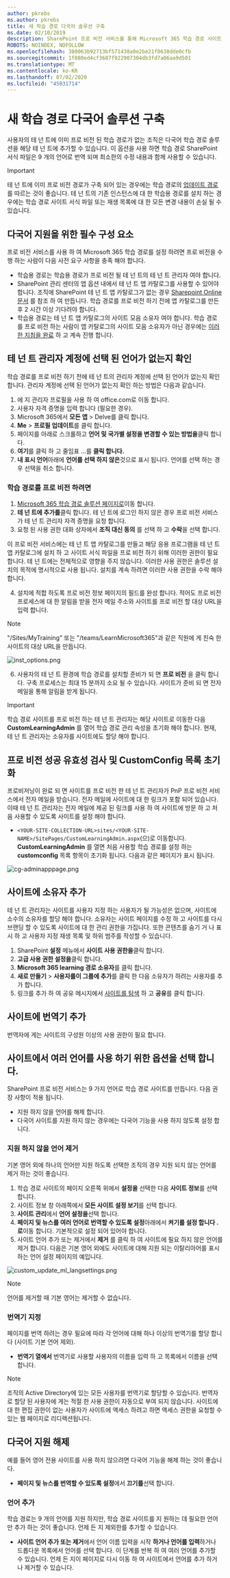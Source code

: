 ```yaml
---
author: pkrebs
ms.author: pkrebs
title: 새 학습 경로 다국어 솔루션 구축
ms.date: 02/10/2019
description: SharePoint 프로 비전 서비스를 통해 Microsoft 365 학습 경로 사이트 프로 비전
ROBOTS: NOINDEX, NOFOLLOW
ms.openlocfilehash: 380063b92713bf571438a0e2be21f0638dde0cfb
ms.sourcegitcommit: 1f080ed4cf3687f922907304db3fd7a06aa9d501
ms.translationtype: MT
ms.contentlocale: ko-KR
ms.lasthandoff: 07/02/2020
ms.locfileid: "45031714"
---
```

# <a name="provision-a-new-learning-pathways-multilingual-solution"></a>새 학습 경로 다국어 솔루션 구축
사용자의 테 넌 트에 이미 프로 비전 된 학습 경로가 없는 조직은 다국어 학습 경로 솔루션을 해당 테 넌 트에 추가할 수 있습니다. 이 옵션을 사용 하면 학습 경로 SharePoint 서식 파일은 9 개의 언어로 번역 되며 최소한의 수정 내용과 함께 사용할 수 있습니다. 

> [!IMPORTANT]
> 테 넌 트에 이미 프로 비전 경로가 구축 되어 있는 경우에는 학습 경로의 [업데이트 경로](custom_update_ml.md) 를 따르는 것이 좋습니다. 테 넌 트의 기존 인스턴스에 대 한 학습용 경로를 설치 하는 경우에는 학습 경로 사이트 서식 파일 또는 재생 목록에 대 한 모든 변경 내용이 손실 될 수 있습니다.

## <a name="prerequisites-for-multilingual-support"></a>다국어 지원을 위한 필수 구성 요소
 
프로 비전 서비스를 사용 하 여 Microsoft 365 학습 경로를 설정 하려면 프로 비전을 수행 하는 사람이 다음 사전 요구 사항을 충족 해야 합니다. 
 
- 학습용 경로는 학습용 경로가 프로 비전 될 테 넌 트의 테 넌 트 관리자 여야 합니다.  
- SharePoint 관리 센터의 앱 옵션 내에서 테 넌 트 앱 카탈로그를 사용할 수 있어야 합니다. 조직에 SharePoint 테 넌 트 앱 카탈로그가 없는 경우 [Sharepoint Online 문서](https://docs.microsoft.com/sharepoint/use-app-catalog) 를 참조 하 여 만듭니다. 학습 경로를 프로 비전 하기 전에 앱 카탈로그를 만든 후 2 시간 이상 기다려야 합니다.  
- 학습용 경로는 테 넌 트 앱 카탈로그의 사이트 모음 소유자 여야 합니다. 학습 경로를 프로 비전 하는 사람이 앱 카탈로그의 사이트 모음 소유자가 아닌 경우에는 [이러한 지침을 완료](addappadmin.md) 하 고 계속 진행 합니다. 

## <a name="ensure-the-tenant-admin-account-doesnt-have-a-language-selected"></a>테 넌 트 관리자 계정에 선택 된 언어가 없는지 확인
학습 경로를 프로 비전 하기 전에 테 넌 트의 관리자 계정에 선택 된 언어가 없는지 확인 합니다. 관리자 계정에 선택 된 언어가 없는지 확인 하는 방법은 다음과 같습니다. 
1.  에 지 관리자 프로필을 사용 하 여 office.com로 이동 합니다.
2.  사용자 자격 증명을 입력 합니다 (필요한 경우).
3.  Microsoft 365에서 **모든 앱** > Delve를 클릭 합니다. 
4.  **Me**  >  **프로필 업데이트**를 클릭 합니다.
5.  페이지를 아래로 스크롤하고 **언어 및 국가별 설정을 변경할 수 있는 방법을**클릭 합니다.
6.  **여기**를 클릭 하 고 줄임표 ...를 **클릭 합니다.**
7.  **내 표시 언어**아래에 **언어를 선택 하지 않은**것으로 표시 됩니다. 언어를 선택 하는 경우 선택을 취소 합니다.

### <a name="to-provision-learning-pathways"></a>학습 경로를 프로 비전 하려면

1. [Microsoft 365 학습 경로 솔루션 페이지로](https://provisioning.sharepointpnp.com/details/3df8bd55-b872-4c9d-88e3-6b2f05344239)이동 합니다.
2. **테 넌 트에 추가를**클릭 합니다. 테 넌 트에 로그인 하지 않은 경우 프로 비전 서비스가 테 넌 트 관리자 자격 증명을 요청 합니다. 
3. 요청 된 사용 권한 대화 상자에서 **조직 대신 동의** 를 선택 하 고 **수락**을 선택 합니다.

이 프로 비전 서비스에는 테 넌 트 앱 카탈로그를 만들고 해당 응용 프로그램을 테 넌 트 앱 카탈로그에 설치 하 고 사이트 서식 파일을 프로 비전 하기 위해 이러한 권한이 필요 합니다. 테 넌 트에는 전체적으로 영향을 주지 않습니다. 이러한 사용 권한은 솔루션 설치의 목적에 명시적으로 사용 됩니다. 설치를 계속 하려면 이러한 사용 권한을 수락 해야 합니다.

4. 설치에 적합 하도록 프로 비전 정보 페이지의 필드를 완성 합니다. 적어도 프로 비전 프로세스에 대 한 알림을 받을 전자 메일 주소와 사이트를 프로 비전 할 대상 URL을 입력 합니다.  
> [!NOTE]
> "/Sites/MyTraining" 또는 "/teams/LearnMicrosoft365"과 같은 직원에 게 친숙 한 사이트의 대상 URL을 만듭니다.

![inst_options.png](media/inst_options.png)

6. 사용자의 테 넌 트 환경에 학습 경로를 설치할 준비가 되 면 **프로 비전** 을 클릭 합니다.  구축 프로세스는 최대 15 분까지 소요 될 수 있습니다. 사이트가 준비 되 면 전자 메일을 통해 알림을 받게 됩니다. 

> [!IMPORTANT]
> 학습 경로 사이트를 프로 비전 하는 테 넌 트 관리자는 해당 사이트로 이동한 다음 **CustomLearningAdmin** 를 열어 학습 경로 관리 속성을 초기화 해야 합니다. 현재, 테 넌 트 관리자는 소유자를 사이트에도 할당 해야 합니다. 

## <a name="validate-provisioning-success-and-initialize-the-customconfig-list"></a>프로 비전 성공 유효성 검사 및 CustomConfig 목록 초기화

프로비저닝이 완료 되 면 사이트를 프로 비전 한 테 넌 트 관리자가 PnP 프로 비전 서비스에서 전자 메일을 받습니다. 전자 메일에 사이트에 대 한 링크가 포함 되어 있습니다. 이때 테 넌 트 관리자는 전자 메일에 제공 된 링크를 사용 하 여 사이트에 방문 하 고 처음 사용할 수 있도록 사이트를 설정 해야 합니다.

- `<YOUR-SITE-COLLECTION-URL>sites/<YOUR-SITE-NAME>/SitePages/CustomLearningAdmin.aspx`(으)로 이동합니다. **CustomLearningAdmin** 를 열면 처음 사용할 학습 경로를 설정 하는 **customconfig** 목록 항목이 초기화 됩니다. 다음과 같은 페이지가 표시 됩니다.

![cg-adminapppage.png](media/cg-adminapppage.png)

## <a name="add-owners-to-site"></a>사이트에 소유자 추가
테 넌 트 관리자는 사이트를 사용자 지정 하는 사용자가 될 가능성은 없으며, 사이트에 소수의 소유자를 할당 해야 합니다. 소유자는 사이트 페이지를 수정 하 고 사이트를 다시 브랜딩 할 수 있도록 사이트에 대 한 관리 권한을 가집니다. 또한 콘텐츠를 숨기 거 나 표시 하 고 사용자 지정 재생 목록 및 하위 범주를 작성할 수 있습니다.  

1. SharePoint **설정** 메뉴에서 **사이트 사용 권한을**클릭 합니다.
2. **고급 사용 권한 설정을**클릭 합니다.
3. **Microsoft 365 learning 경로 소유자**를 클릭 합니다.
4. **새로 만들기**  >  **사용자를이 그룹에 추가**를 클릭 한 다음 소유자가 하려는 사용자를 추가 합니다. 
5. 링크를 추가 하 여 공유 메시지에서 [사이트를 탐색](custom_exploresite.md) 하 고 **공유**를 클릭 합니다.

## <a name="add-translators-to-the-site"></a>사이트에 번역기 추가
번역자에 게는 사이트의 구성원 이상의 사용 권한이 필요 합니다. 

## <a name="choose-options-for-using-multiple-languages-on-the-site"></a>사이트에서 여러 언어를 사용 하기 위한 옵션을 선택 합니다.
SharePoint 프로 비전 서비스는 9 가지 언어로 학습 경로 사이트를 만듭니다. 다음 권장 사항이 적용 됩니다.
- 지원 하지 않을 언어를 해제 합니다.
- 다국어 사이트를 지원 하지 않는 경우에는 다국어 기능을 사용 하지 않도록 설정 합니다. 

### <a name="remove-languages-you-dont-want-to-support"></a>지원 하지 않을 언어 제거
기본 영어 외에 하나의 언어만 지원 하도록 선택한 조직의 경우 지원 되지 않는 언어를 제거 하는 것이 좋습니다. 
1. 학습 경로 사이트의 페이지 오른쪽 위에서 **설정을** 선택한 다음 **사이트 정보**를 선택 합니다.
2. 사이트 정보 창 아래쪽에서 **모든 사이트 설정 보기**를 선택 합니다.
3. **사이트 관리**에서 **언어 설정을**선택 합니다.
4. **페이지 및 뉴스를 여러 언어로 번역할 수 있도록 설정**아래에서 **켜기를 설정 합니다 .로**이동 합니다. 기본적으로 설정 되어 있어야 합니다.
5. 사이트 언어 추가 또는 제거에서 **제거** 를 클릭 하 여 사이트에 필요 하지 않은 언어를 제거 합니다. 다음은 기본 영어 외에도 사이트에 대해 지원 되는 이탈리아어를 표시 하는 언어 설정 페이지의 예입니다.

![custom_update_ml_langsettings.png](media/custom_update_ml_langsettings.png)

> [!NOTE]
> 언어를 제거할 때 기본 영어는 제거할 수 없습니다. 

### <a name="assign-translators"></a>번역기 지정
페이지를 번역 하려는 경우 필요에 따라 각 언어에 대해 하나 이상의 번역기를 할당 합니다 (사이트 기본 언어 제외). 
- **번역기 열에서** 번역기로 사용할 사용자의 이름을 입력 하 고 목록에서 이름을 선택 합니다. 

> [!NOTE]
> 조직의 Active Directory에 있는 모든 사용자를 번역기로 할당할 수 있습니다. 번역자로 할당 된 사용자에 게는 적절 한 사용 권한이 자동으로 부여 되지 않습니다. 사이트에 대 한 편집 권한이 없는 사용자가 사이트에 액세스 하려고 하면 액세스 권한을 요청할 수 있는 웹 페이지로 리디렉션됩니다.

## <a name="turn-off-multilingual-support"></a>다국어 지원 해제
예를 들어 영어 전용 사이트를 사용 하지 않으려면 다국어 기능을 해제 하는 것이 좋습니다. 
- **페이지 및 뉴스를 번역할 수 있도록 설정**에서 **끄기를**선택 합니다. 

### <a name="add-languages"></a>언어 추가
학습 경로는 9 개의 언어를 지원 하지만, 학습 경로 사이트를 지 원하는 데 필요한 언어만 추가 하는 것이 좋습니다. 언제 든 지 제외한를 추가할 수 있습니다. 
- **사이트 언어 추가 또는 제거**에서 언어 이름 입력을 시작 **하거나 언어를 입력**하거나 드롭다운 목록에서 언어를 선택 합니다. 이 단계를 반복 하 여 여러 언어를 추가할 수 있습니다. 언제 든 지이 페이지로 다시 이동 하 여 사이트에서 언어를 추가 하거나 제거할 수 있습니다.



